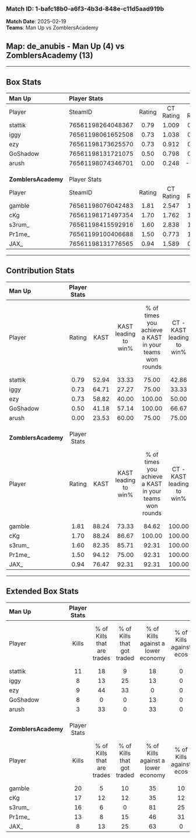 ### Match ID: 1-bafc18b0-a6f3-4b3d-848e-c11d5aad919b  
**Match Date**: 2025-02-19  
**Teams**: Man Up vs ZomblersAcademy  

## **Map**: de_anubis - Man Up (4) vs ZomblersAcademy (13)  
---  

## Box Stats  

| **Man Up**          | Player Stats      |        |           |          |       |       |       |         |        |      |     |
| :- | :- | :-: | :-: | :-: | :-: | :-: | :-: | :-: | :-: | :-: | :-: |
| Player              | SteamID           | Rating | CT Rating | T Rating | KAST  |  ADR  | Kills | Assists | Deaths | K/D  | HS% |
| stattik             | 76561198264048367 |  0.79  |   1.009   |  0.489   | 52.94 | 68.5  |  11   |    1    |   14   | 0.79 | 72  |
| iggy                | 76561198061652508 |  0.73  |   1.038   |  0.109   | 64.71 | 65.1  |   8   |    4    |   14   | 0.57 | 25  |
| ezy                 | 76561198173625570 |  0.73  |   0.912   |  0.413   | 58.82 | 71.7  |   9   |    4    |   15   | 0.60 | 33  |
| GoShadow            | 76561198131721075 |  0.50  |   0.798   |  0.014   | 41.18 | 60.7  |   8   |    2    |   15   | 0.53 | 87  |
| arush               | 76561198074346701 |  0.00  |   0.248   |  -0.222  | 23.53 | 33.9  |   3   |    2    |   16   | 0.19 | 33  |
|                     |                   |        |           |          |       |       |       |         |        |      |     |
|                     |                   |        |           |          |       |       |       |         |        |      |     |
|                     |                   |        |           |          |       |       |       |         |        |      |     |
| **ZomblersAcademy** | Player Stats      |        |           |          |       |       |       |         |        |      |     |
| Player              | SteamID           | Rating | CT Rating | T Rating | KAST  |  ADR  | Kills | Assists | Deaths | K/D  | HS% |
| gamble              | 76561198076042483 |  1.81  |   2.547   |  1.505   | 88.24 | 94.6  |  20   |    1    |   7    | 2.86 | 70  |
| cKg                 | 76561198171497354 |  1.70  |   1.762   |  1.775   | 88.24 | 104.5 |  17   |    3    |   7    | 2.43 | 41  |
| s3rum_              | 76561198415592916 |  1.60  |   2.838   |  1.087   | 82.35 | 111.1 |  16   |    9    |   9    | 1.78 | 68  |
| Pr1me_              | 76561199100406688 |  1.50  |   0.773   |  1.853   | 94.12 | 89.9  |  13   |    4    |   7    | 1.86 | 38  |
| JAX_                | 76561198131776565 |  0.94  |   1.589   |  0.800   | 76.47 | 56.4  |   8   |    2    |   9    | 0.89 | 75  |
---  

## Contribution Stats  

| **Man Up**          | Player Stats |       |                      |                                                        |                           |                                                             |                          |                                                            |
| :- | :-: | :-: | :-: | :-: | :-: | :-: | :-: | :-: |
| Player              |    Rating    | KAST  | KAST leading to win% | % of times you achieve a KAST in your teams won rounds | CT - KAST leading to win% | CT - % of times you achieve a KAST in your teams won rounds | T - KAST leading to win% | T - % of times you achieve a KAST in your teams won rounds |
| stattik             |     0.79     | 52.94 |        33.33         |                         75.00                          |           42.86           |                            75.00                            |           0.00           |                            0.00                            |
| iggy                |     0.73     | 64.71 |        27.27         |                         75.00                          |           33.33           |                            75.00                            |           0.00           |                            0.00                            |
| ezy                 |     0.73     | 58.82 |        40.00         |                         100.00                         |           50.00           |                           100.00                            |           0.00           |                            0.00                            |
| GoShadow            |     0.50     | 41.18 |        57.14         |                         100.00                         |           66.67           |                           100.00                            |           0.00           |                            0.00                            |
| arush               |     0.00     | 23.53 |        60.00         |                         75.00                          |           75.00           |                            75.00                            |           0.00           |                            0.00                            |
|                     |              |       |                      |                                                        |                           |                                                             |                          |                                                            |
|                     |              |       |                      |                                                        |                           |                                                             |                          |                                                            |
|                     |              |       |                      |                                                        |                           |                                                             |                          |                                                            |
| **ZomblersAcademy** | Player Stats |       |                      |                                                        |                           |                                                             |                          |                                                            |
| Player              |    Rating    | KAST  | KAST leading to win% | % of times you achieve a KAST in your teams won rounds | CT - KAST leading to win% | CT - % of times you achieve a KAST in your teams won rounds | T - KAST leading to win% | T - % of times you achieve a KAST in your teams won rounds |
| gamble              |     1.81     | 88.24 |        73.33         |                         84.62                          |          100.00           |                            80.00                            |          63.64           |                           87.50                            |
| cKg                 |     1.70     | 88.24 |        86.67         |                         100.00                         |          100.00           |                           100.00                            |          80.00           |                           100.00                           |
| s3rum_              |     1.60     | 82.35 |        85.71         |                         92.31                          |          100.00           |                           100.00                            |          77.78           |                           87.50                            |
| Pr1me_              |     1.50     | 94.12 |        75.00         |                         92.31                          |          100.00           |                            80.00                            |          66.67           |                           100.00                           |
| JAX_                |     0.94     | 76.47 |        92.31         |                         92.31                          |          100.00           |                           100.00                            |          87.50           |                           87.50                            |
---  

## Extended Box Stats  

| **Man Up**          | Player Stats |                            |                            |                                    |                         |                              |                                 |        |                             |                                     |                          |                               |                            |
| :- | :-: | :-: | :-: | :-: | :-: | :-: | :-: | :-: | :-: | :-: | :-: | :-: | :-: |
| Player              |    Kills     | % of Kills that are trades | % of Kills that got traded | % of Kills against a lower economy | % of Kills against ecos | % of Kills that are flawless | % of Kills that are close duels | Deaths | % of Deaths that get traded | % of Deaths against a lower economy | % of Deaths against ecos | % of Deaths that are flawless | % of Deaths that are close |
| stattik             |      11      |             18             |             9              |                 18                 |            0            |              64              |                0                |   14   |             14              |                  0                  |            0             |              57               |             7              |
| iggy                |      8       |             13             |             25             |                 13                 |            0            |              13              |                0                |   14   |              7              |                  0                  |            0             |              64               |             0              |
| ezy                 |      9       |             44             |             33             |                 0                  |            0            |              67              |                0                |   15   |              7              |                  7                  |            0             |              47               |             7              |
| GoShadow            |      8       |             0              |             0              |                 13                 |            0            |              63              |                0                |   15   |             13              |                  0                  |            0             |              47               |             7              |
| arush               |      3       |             33             |             0              |                 33                 |            0            |              67              |                0                |   16   |             13              |                  6                  |            0             |              69               |             6              |
|                     |              |                            |                            |                                    |                         |                              |                                 |        |                             |                                     |                          |                               |                            |
|                     |              |                            |                            |                                    |                         |                              |                                 |        |                             |                                     |                          |                               |                            |
|                     |              |                            |                            |                                    |                         |                              |                                 |        |                             |                                     |                          |                               |                            |
| **ZomblersAcademy** | Player Stats |                            |                            |                                    |                         |                              |                                 |        |                             |                                     |                          |                               |                            |
| Player              |    Kills     | % of Kills that are trades | % of Kills that got traded | % of Kills against a lower economy | % of Kills against ecos | % of Kills that are flawless | % of Kills that are close duels | Deaths | % of Deaths that get traded | % of Deaths against a lower economy | % of Deaths against ecos | % of Deaths that are flawless | % of Deaths that are close |
| gamble              |      20      |             5              |             10             |                 35                 |           10            |              50              |               10                |   7    |              0              |                 43                  |            14            |              71               |             0              |
| cKg                 |      17      |             12             |             12             |                 35                 |           12            |              65              |                0                |   7    |             29              |                 43                  |            14            |              71               |             0              |
| s3rum_              |      16      |             6              |             0              |                 81                 |           25            |              56              |               13                |   9    |              0              |                 22                  |            11            |              44               |             0              |
| Pr1me_              |      13      |             8              |             15             |                 46                 |           31            |              69              |                0                |   7    |             14              |                 43                  |            14            |              43               |             0              |
| JAX_                |      8       |             13             |             25             |                 63                 |            0            |              38              |                0                |   9    |             33              |                 33                  |            11            |              44               |             0              |
